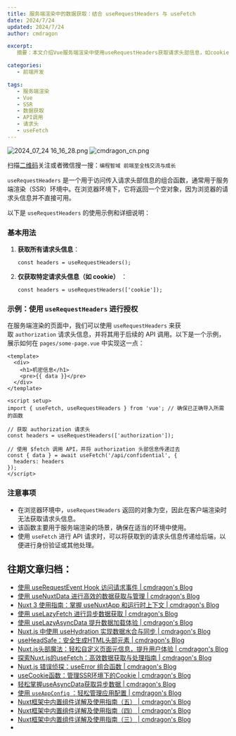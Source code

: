 ```yaml
---
title: 服务端渲染中的数据获取：结合 useRequestHeaders 与 useFetch
date: 2024/7/24
updated: 2024/7/24
author: cmdragon

excerpt:
   摘要：本文介绍Vue服务端渲染中使用useRequestHeaders获取请求头部信息，如cookie和authorization，示例展示了如何在SSR环境下结合useFetch进行API调用，注意浏览器环境返回空对象。

categories:
   - 前端开发

tags:
   - 服务端渲染
   - Vue
   - SSR
   - 数据获取
   - API调用
   - 请求头
   - useFetch
---
```


<img src="https://static.cmdragon.cn/blog/images/2024_07_24 16_16_28.png@blog" title="2024_07_24 16_16_28.png" alt="2024_07_24 16_16_28.png"/>

<img src="https://static.cmdragon.cn/blog/images/cmdragon_cn.png" title="cmdragon_cn.png" alt="cmdragon_cn.png"/>


扫描[二维码](https://static.cmdragon.cn/blog/images/cmdragon_cn.png)关注或者微信搜一搜：`编程智域 前端至全栈交流与成长`

`useRequestHeaders` 是一个用于访问传入请求头部信息的组合函数，通常用于服务端渲染（SSR）环境中。在浏览器环境下，它将返回一个空对象，因为浏览器的请求头信息并不直接可用。

以下是 `useRequestHeaders` 的使用示例和详细说明：

### 基本用法

1. **获取所有请求头信息**：

    ```
    const headers = useRequestHeaders();
    
    ```

2. **仅获取特定请求头信息（如 cookie）** ：

    ```
    const headers = useRequestHeaders(['cookie']);
    
    ```

### 示例：使用 `useRequestHeaders` 进行授权

在服务端渲染的页面中，我们可以使用 `useRequestHeaders` 来获取 `authorization` 请求头信息，并将其用于后续的 API 调用。以下是一个示例，展示如何在 `pages/some-page.vue` 中实现这一点：

```
<template>
  <div>
    <h1>机密信息</h1>
    <pre>{{ data }}</pre>
  </div>
</template>

<script setup>
import { useFetch, useRequestHeaders } from 'vue'; // 确保已正确导入所需的函数

// 获取 authorization 请求头
const headers = useRequestHeaders(['authorization']);

// 使用 $fetch 调用 API，并将 authorization 头部信息传递过去
const { data } = await useFetch('/api/confidential', {
  headers: headers
});
</script>
```

### 注意事项

-   在浏览器环境中，`useRequestHeaders` 返回的对象为空，因此在客户端渲染时无法获取请求头信息。
-   该函数主要用于服务端渲染的场景，确保在适当的环境中使用。
-   使用 `useFetch` 进行 API 请求时，可以将获取到的请求头信息传递给后端，以便进行身份验证或其他处理。


## 往期文章归档：

- [使用 useRequestEvent Hook 访问请求事件 | cmdragon's Blog](https://blog.cmdragon.cn/posts/2f2570605277/)
- [使用 useNuxtData 进行高效的数据获取与管理 | cmdragon's Blog](https://blog.cmdragon.cn/posts/5e9f5a2b593e/)
- [Nuxt 3 使用指南：掌握 useNuxtApp 和运行时上下文 | cmdragon's Blog](https://blog.cmdragon.cn/posts/f51bb8ed8307/)
- [使用 useLazyFetch 进行异步数据获取 | cmdragon's Blog](https://blog.cmdragon.cn/posts/117488d6538b/)
- [使用 useLazyAsyncData 提升数据加载体验 | cmdragon's Blog](https://blog.cmdragon.cn/posts/b8e3c2416dc7/)
- [Nuxt.js 中使用 useHydration 实现数据水合与同步 | cmdragon's Blog](https://blog.cmdragon.cn/posts/177c9c78744f/)
- [useHeadSafe：安全生成HTML头部元素 | cmdragon's Blog](https://blog.cmdragon.cn/posts/56ede6d7b04b/)
- [Nuxt.js头部魔法：轻松自定义页面元信息，提升用户体验 | cmdragon's Blog](https://blog.cmdragon.cn/posts/28859392f373/)
- [探索Nuxt.js的useFetch：高效数据获取与处理指南 | cmdragon's Blog](https://blog.cmdragon.cn/posts/b4311c856080/)
- [Nuxt.js 错误侦探：useError 组合函数 | cmdragon's Blog](https://blog.cmdragon.cn/posts/a86a834c8e7a/)
- [useCookie函数：管理SSR环境下的Cookie | cmdragon's Blog](https://blog.cmdragon.cn/posts/f36e9827abb4/)
- [轻松掌握useAsyncData获取异步数据 | cmdragon's Blog](https://blog.cmdragon.cn/posts/bdaee7956a6e/)
- [使用 `useAppConfig` ：轻松管理应用配置 | cmdragon's Blog](https://blog.cmdragon.cn/posts/133b896ec704/)
- [Nuxt框架中内置组件详解及使用指南（五） | cmdragon's Blog](https://blog.cmdragon.cn/posts/707e1176ace8/)
- [Nuxt框架中内置组件详解及使用指南（四） | cmdragon's Blog](https://blog.cmdragon.cn/posts/64c74472d95e/)
- [Nuxt框架中内置组件详解及使用指南（三） | cmdragon's Blog](https://blog.cmdragon.cn/posts/0524f12c820c/)
- 


